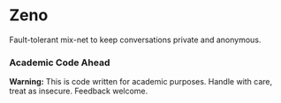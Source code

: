 # Zeno

Fault-tolerant mix-net to keep conversations private and anonymous.


### Academic Code Ahead

**Warning:** This is code written for academic purposes. Handle with care, treat as insecure. Feedback welcome.
